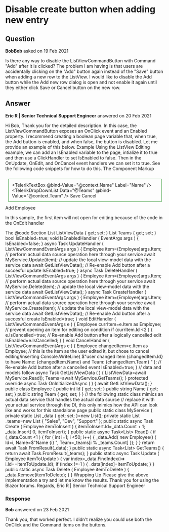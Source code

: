 # Disable create button when adding new entry

## Question

**BobBob** asked on 19 Feb 2021

Is there any way to disable the ListViewCommandButton with Command "Add" after it is clicked? The problem I am having is that users are accidentally clicking on the "Add" button again instead of the "Save" button when adding a new row to the ListView. I would like to disable the Add button while the Add new row dialog is open and not enable it again until they either click Save or Cancel button on the new row.

## Answer

**Eric R | Senior Technical Support Engineer** answered on 20 Feb 2021

Hi Bob, Thank you for the detailed description. In this case, the ListViewCommandButton exposes an OnClick event and an Enabled property. I recommend creating a boolean page variable that, when true, the Add button is enabled, and when false, the button is disabled. Let me provide an example of this below. Example Using the ListView Editing example, we can add an IsEnabled variable to the page, intialize it to true and then use a ClickHandler to set IsEnabled to false. Then in the OnUpdate, OnEdit, and OnCancel event handlers we can set it to true. See the following code snippets for how to do this. The Component Markup <TelerikListView Data="@ListViewData" Pageable="true" OnCreate="@CreateHandler" OnDelete="@DeleteHandler" OnUpdate="@UpdateHandler" OnEdit="@EditHandler" OnCancel="@CancelHandler"> <EditTemplate> <div style="border: 1px solid green; margin: 10px; padding: 10px; display: inline-block;"> <TelerikTextBox @bind-Value="@context.Name" Label="Name" /> <br /> <TelerikDropDownList Data="@Teams" @bind-Value="@context.Team" /> <ListViewCommandButton Command="Save" Icon="save"> Save </ListViewCommandButton> <ListViewCommandButton Command="Cancel" Icon="cancel"> Cancel </ListViewCommandButton> </div> </EditTemplate> <Template> <div style="border: 1px solid black; margin: 10px; padding: 10px; display: inline-block;"> Employee: @context.Id <br /> Name: @context.Name in team: @context.Team <ListViewCommandButton Command="Edit" Icon="edit" OnClick="@IsEnabledHandler"> Edit </ListViewCommandButton> <ListViewCommandButton Command="Delete" Icon="delete"> Delete </ListViewCommandButton> </div> </Template> <HeaderTemplate> <ListViewCommandButton Command="Add" Icon="plus" Enabled=" @IsEnabled " OnClick=" @IsEnabledHandler "> Add Employee </ListViewCommandButton> <p> In this sample, the first item will not open for editing because of the code in the OnEdit handler </p> </HeaderTemplate> </TelerikListView> The @code Section List<Employee> ListViewData { get; set; }
List<string> Teams { get; set; } bool IsEnabled=true; void IsEnabledHandler ( EventArgs args ) { IsEnabled=false; } async Task UpdateHandler ( ListViewCommandEventArgs args ) {
Employee item=(Employee)args.Item; // perform actual data source operation here through your service await MyService.Update(item); // update the local view-model data with the service data await GetListViewData(); // Re-enable Add button after a succesful update IsEnabled=true; } async Task DeleteHandler ( ListViewCommandEventArgs args ) {
Employee item=(Employee)args.Item; // perform actual data source operation here through your service await MyService.Delete(item); // update the local view-model data with the service data await GetListViewData();
} async Task CreateHandler ( ListViewCommandEventArgs args ) {
Employee item=(Employee)args.Item; // perform actual data source operation here through your service await MyService.Create(item); // update the local view-model data with the service data await GetListViewData(); // Re-enable Add button after a succesful create IsEnabled=true; } void EditHandler ( ListViewCommandEventArgs e ) {
Employee currItem=e.Item as Employee; // prevent opening an item for editing on condition if (currItem.Id <2 )
{
e.IsCancelled=true; // Re-enable Add button after a logically cancelled edit IsEnabled=e.IsCancelled; }
} void CancelHandler ( ListViewCommandEventArgs e ) {
Employee changedItem=e.Item as Employee; // this is the item as the user edited it, but chose to cancel editing/inserting Console.WriteLine( $"user changed item {changedItem.Id} to have Name: {changedItem.Name} and Team: {changedItem.Team} " ); // Re-enable Add button after a cancelled event IsEnabled=true; } // data and models follow async Task GetListViewData ( ) {
ListViewData=await MyService.Read();
Teams=await MyService.GetTeams();
} protected override async Task OnInitializedAsync ( ) { await GetListViewData();
} public class Employee { public int Id { get; set; } public string Name { get; set; } public string Team { get; set; }
} // the following static class mimics an actual data service that handles the actual data source // replace it with your actual service through the DI, this only mimics how the API can look like and works for this standalone page public static class MyService { private static List <Employee> _data { get; set; }=new List<Employee>(); private static List<string> _teams=new List<string> { "Sales", "Dev", "Support" }; public static async Task Create ( Employee itemToInsert ) {
itemToInsert.Id=_data.Count + 1;
_data.Insert( 0, itemToInsert);
} public static async Task<List<Employee>> Read()
{ if (_data.Count <1 )
{ for ( int i=1; i <50; i++)
{
_data.Add( new Employee()
{
Id=i,
Name=$"Name {i} ",
Team=_teams[i % _teams.Count]
});
}
} return await Task.FromResult(_data);
} public static async Task<List<string>> GetTeams()
{ return await Task.FromResult(_teams);
} public static async Task Update ( Employee itemToUpdate ) { var index=_data.FindIndex(i=> i.Id==itemToUpdate.Id); if (index !=-1 )
{
_data[index]=itemToUpdate;
}
} public static async Task Delete ( Employee itemToDelete ) {
_data.Remove(itemToDelete);
}
} Wrapping Up Please give the above implementation a try and let me know the results. Thank you for using the Blazor forums. Regards, Eric R | Senior Technical Support Engineer

### Response

**Bob** answered on 23 Feb 2021

Thank you, that worked perfect. I didn't realize you could use both the OnClick and the Command items on the buttons.
